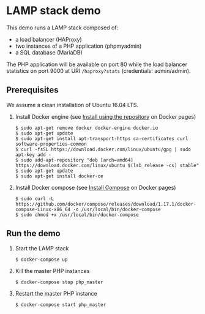# LAMP stack demo

This demo runs a LAMP stack composed of:

-   a load balancer (HAProxy)
-   two instances of a PHP application (phpmyadmin)
-   a SQL database (MariaDB)

The PHP application will be available on port 80 while the load balancer
statistics on port 9000 at URI `/haproxy?stats` (credentials: admin/admin).

## Prerequisites

We assume a clean installation of Ubuntu 16.04 LTS.

1.  Install Docker engine (see [Install using the repository] on Docker pages)

        $ sudo apt-get remove docker docker-engine docker.io
        $ sudo apt-get update
        $ sudo apt-get install apt-transport-https ca-certificates curl software-properties-common
        $ curl -fsSL https://download.docker.com/linux/ubuntu/gpg | sudo apt-key add -
        $ sudo add-apt-repository "deb [arch=amd64] https://download.docker.com/linux/ubuntu $(lsb_release -cs) stable"
        $ sudo apt-get update
        $ sudo apt-get install docker-ce

2.  Install Docker compose (see [Install Compose] on Docker pages)

        $ sudo curl -L https://github.com/docker/compose/releases/download/1.17.1/docker-compose-Linux-x86_64 -o /usr/local/bin/docker-compose
        $ sudo chmod +x /usr/local/bin/docker-compose

[Install using the repository]: https://docs.docker.com/engine/installation/linux/docker-ce/ubuntu/#install-using-the-repository
[Install Compose]: https://docs.docker.com/compose/install/#install-compose

## Run the demo

1.  Start the LAMP stack

        $ docker-compose up

2.  Kill the master PHP instances

        $ docker-compose stop php_master

3.  Restart the master PHP instance

        $ docker-compose start php_master

